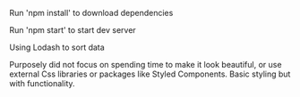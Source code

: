 Run 'npm install' to download dependencies

Run 'npm start' to start dev server

Using Lodash to sort data

Purposely did not focus on spending time to make it look beautiful, or use external Css libraries or packages like Styled Components. Basic styling but with functionality.
